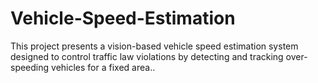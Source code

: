 # Vehicle-Speed-Estimation
This project presents a vision-based vehicle speed estimation system designed to control traffic law violations by detecting and tracking over-speeding vehicles for a fixed area.. 
